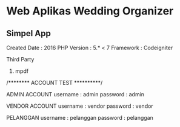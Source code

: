 # Web Aplikas Wedding Organizer 
## Simpel App

Created Date : 2016
PHP Version : 5.* < 7
Framework : Codeigniter

Third Party
1. mpdf


/******** ACCOUNT TEST **********/

ADMIN ACCOUNT
username : admin
password : admin

VENDOR ACCOUNT
username : vendor
password : vendor

PELANGGAN
username : pelanggan
password : pelanggan
